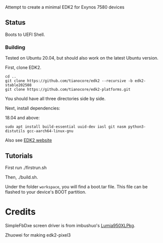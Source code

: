 Attempt to create a minimal EDK2 for Exynos 7580 devices

## Status
Boots to UEFI Shell.

### Building
Tested on Ubuntu 20.04, but should also work on the latest Ubuntu version.

First, clone EDK2.

```
cd ..
git clone https://github.com/tianocore/edk2 --recursive -b edk2-stable202508
git clone https://github.com/tianocore/edk2-platforms.git
```

You should have all three directories side by side.

Next, install dependencies:

18.04 and above:

```
sudo apt install build-essential uuid-dev iasl git nasm python3-distutils gcc-aarch64-linux-gnu
```

Also see [EDK2 website](https://github.com/tianocore/tianocore.github.io/wiki/Using-EDK-II-with-Native-GCC#Install_required_software_from_apt)

## Tutorials

First run ./firstrun.sh

Then, ./build.sh.

Under the folder `workspace`, you will find a boot.tar file. This file can be flashed to your device's BOOT partition.

# Credits

SimpleFbDxe screen driver is from imbushuo's [Lumia950XLPkg](https://github.com/WOA-Project/Lumia950XLPkg).

Zhuowei for making edk2-pixel3
